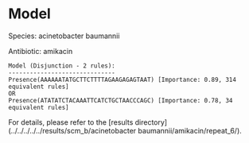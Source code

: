 
# Model

Species: acinetobacter baumannii

Antibiotic: amikacin

```
Model (Disjunction - 2 rules):
------------------------------
Presence(AAAAAATATGCTTCTTTTAGAAGAGAGTAAT) [Importance: 0.89, 314 equivalent rules]
OR
Presence(ATATATCTACAAATTCATCTGCTAACCCAGC) [Importance: 0.78, 34 equivalent rules]

```

For details, please refer to the [results directory](../../../../../results/scm_b/acinetobacter baumannii/amikacin/repeat_6/).

